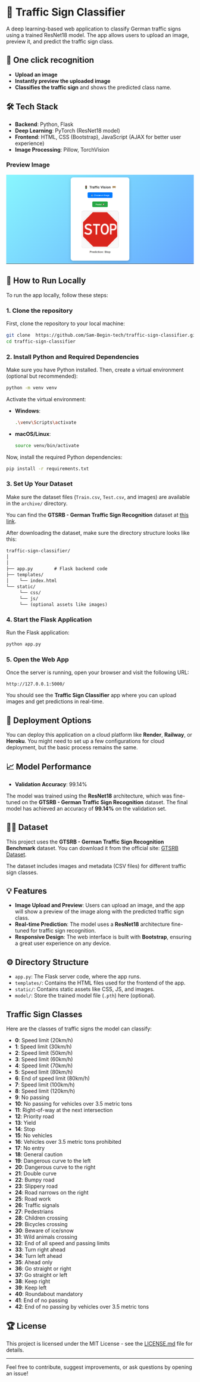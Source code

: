 
# 🚦 Traffic Sign Classifier

A deep learning-based web application to classify German traffic signs using a trained ResNet18 model. The app allows users to upload an image, preview it, and predict the traffic sign class.

## 📸 One click recognition
- **Upload an image**
- **Instantly preview the uploaded image**
- **Classifies the traffic sign** and shows the predicted class name.

## 🛠️ Tech Stack

- **Backend**: Python, Flask
- **Deep Learning**: PyTorch (ResNet18 model)
- **Frontend**: HTML, CSS (Bootstrap), JavaScript (AJAX for better user experience)
- **Image Processing**: Pillow, TorchVision



### Preview Image

![Traffic Sign Classifier Preview](static/previews/img1.png)



## 📝 How to Run Locally

To run the app locally, follow these steps:

### 1. Clone the repository

First, clone the repository to your local machine:

```bash
git clone  https://github.com/Sam-Begin-tech/traffic-sign-classifier.git
cd traffic-sign-classifier
```

### 2. Install Python and Required Dependencies

Make sure you have Python installed. Then, create a virtual environment (optional but recommended):

```bash
python -m venv venv
```

Activate the virtual environment:

- **Windows**:
  ```bash
  .\venv\Scripts\activate
  ```

- **macOS/Linux**:
  ```bash
  source venv/bin/activate
  ```

Now, install the required Python dependencies:

```bash
pip install -r requirements.txt
```

### 3. Set Up Your Dataset

Make sure the dataset files (`Train.csv`, `Test.csv`, and images) are available in the `archive/` directory.

You can find the **GTSRB - German Traffic Sign Recognition** dataset at [this link](https://www.kaggle.com/datasets/meowmeowmeowmeowmeow/gtsrb-german-traffic-sign/data).

After downloading the dataset, make sure the directory structure looks like this:

```
traffic-sign-classifier/
│
│
├── app.py        # Flask backend code
├── templates/
│    └── index.html
└── static/
     └── css/
     └── js/
     └── (optional assets like images)
```

### 4. Start the Flask Application

Run the Flask application:

```bash
python app.py
```

### 5. Open the Web App

Once the server is running, open your browser and visit the following URL:

```
http://127.0.0.1:5000/
```

You should see the **Traffic Sign Classifier** app where you can upload images and get predictions in real-time.

## 🚀 Deployment Options

You can deploy this application on a cloud platform like **Render**, **Railway**, or **Heroku**. You might need to set up a few configurations for cloud deployment, but the basic process remains the same.

## 📈 Model Performance

- **Validation Accuracy**: 99.14%

The model was trained using the **ResNet18** architecture, which was fine-tuned on the **GTSRB - German Traffic Sign Recognition** dataset. The final model has achieved an accuracy of **99.14%** on the validation set.

## 🧑‍💻 Dataset

This project uses the **GTSRB - German Traffic Sign Recognition Benchmark** dataset. You can download it from the official site: [GTSRB Dataset](http://benchmark.ini.rub.de/?section=gtsrb&subsection=dataset).

The dataset includes images and metadata (CSV files) for different traffic sign classes.

## 💡 Features

- **Image Upload and Preview**: Users can upload an image, and the app will show a preview of the image along with the predicted traffic sign class.
- **Real-time Prediction**: The model uses a **ResNet18** architecture fine-tuned for traffic sign recognition.
- **Responsive Design**: The web interface is built with **Bootstrap**, ensuring a great user experience on any device.

## ⚙️ Directory Structure

- `app.py`: The Flask server code, where the app runs.
- `templates/`: Contains the HTML files used for the frontend of the app.
- `static/`: Contains static assets like CSS, JS, and images.
- `model/`: Store the trained model file (`.pth`) here (optional).




## Traffic Sign Classes

Here are the classes of traffic signs the model can classify:

- **0**: Speed limit (20km/h)
- **1**: Speed limit (30km/h)
- **2**: Speed limit (50km/h)
- **3**: Speed limit (60km/h)
- **4**: Speed limit (70km/h)
- **5**: Speed limit (80km/h)
- **6**: End of speed limit (80km/h)
- **7**: Speed limit (100km/h)
- **8**: Speed limit (120km/h)
- **9**: No passing
- **10**: No passing for vehicles over 3.5 metric tons
- **11**: Right-of-way at the next intersection
- **12**: Priority road
- **13**: Yield
- **14**: Stop
- **15**: No vehicles
- **16**: Vehicles over 3.5 metric tons prohibited
- **17**: No entry
- **18**: General caution
- **19**: Dangerous curve to the left
- **20**: Dangerous curve to the right
- **21**: Double curve
- **22**: Bumpy road
- **23**: Slippery road
- **24**: Road narrows on the right
- **25**: Road work
- **26**: Traffic signals
- **27**: Pedestrians
- **28**: Children crossing
- **29**: Bicycles crossing
- **30**: Beware of ice/snow
- **31**: Wild animals crossing
- **32**: End of all speed and passing limits
- **33**: Turn right ahead
- **34**: Turn left ahead
- **35**: Ahead only
- **36**: Go straight or right
- **37**: Go straight or left
- **38**: Keep right
- **39**: Keep left
- **40**: Roundabout mandatory
- **41**: End of no passing
- **42**: End of no passing by vehicles over 3.5 metric tons


## 🏆 License

This project is licensed under the MIT License - see the [LICENSE.md](LICENSE) file for details.

---

Feel free to contribute, suggest improvements, or ask questions by opening an issue!

